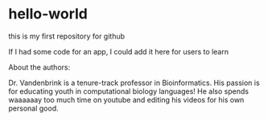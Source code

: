 # hello-world
this is my first repository for github

If I had some code for an app, I could add it here for users to learn

About the authors:

Dr. Vandenbrink is a tenure-track professor in Bioinformatics. His passion is for educating youth in computational biology languages! He also spends waaaaaay too much time on youtube and editing his videos for his own personal good.
